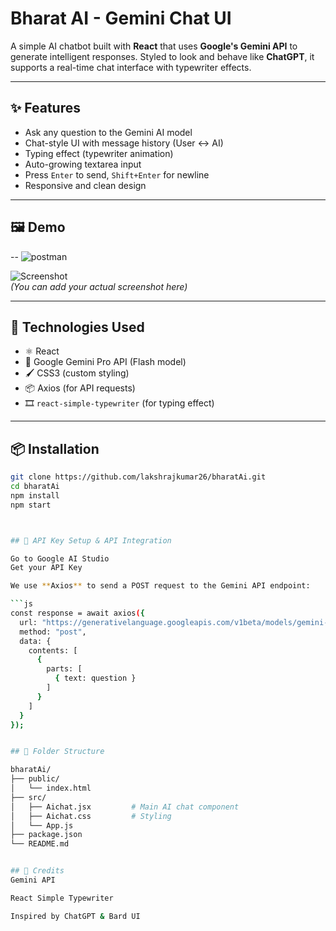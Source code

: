 # Bharat AI - Gemini Chat UI

A simple AI chatbot built with **React** that uses **Google's Gemini API** to generate intelligent responses. Styled to look and behave like **ChatGPT**, it supports a real-time chat interface with typewriter effects.

---

## ✨ Features

- Ask any question to the Gemini AI model
- Chat-style UI with message history (User ↔️ AI)
- Typing effect (typewriter animation)
- Auto-growing textarea input
- Press `Enter` to send, `Shift+Enter` for newline
- Responsive and clean design

---

## 🖼 Demo

--
![postman](https://github.com/user-attachments/assets/f1ef6f4e-2fac-4036-906c-672e5ba72e1b)

![Screenshot](./public/screenshot.png)  
*(You can add your actual screenshot here)*

---

## 🚀 Technologies Used

- ⚛️ React
- 💬 Google Gemini Pro API (Flash model)
- 🖌 CSS3 (custom styling)
- 📦 Axios (for API requests)
- 🎞 `react-simple-typewriter` (for typing effect)

---

## 📦 Installation

```bash
git clone https://github.com/lakshrajkumar26/bharatAi.git
cd bharatAi
npm install
npm start



## 🔑 API Key Setup & API Integration

Go to Google AI Studio
Get your API Key

We use **Axios** to send a POST request to the Gemini API endpoint:

```js
const response = await axios({
  url: "https://generativelanguage.googleapis.com/v1beta/models/gemini-2.0-flash:generateContent?key=YOUR_API_KEY",
  method: "post",
  data: {
    contents: [
      {
        parts: [
          { text: question }
        ]
      }
    ]
  }
});


## 📁 Folder Structure

bharatAi/
├── public/
│   └── index.html
├── src/
│   ├── Aichat.jsx         # Main AI chat component
│   ├── Aichat.css         # Styling
│   └── App.js
├── package.json
└── README.md


## 🧠 Credits
Gemini API

React Simple Typewriter

Inspired by ChatGPT & Bard UI


